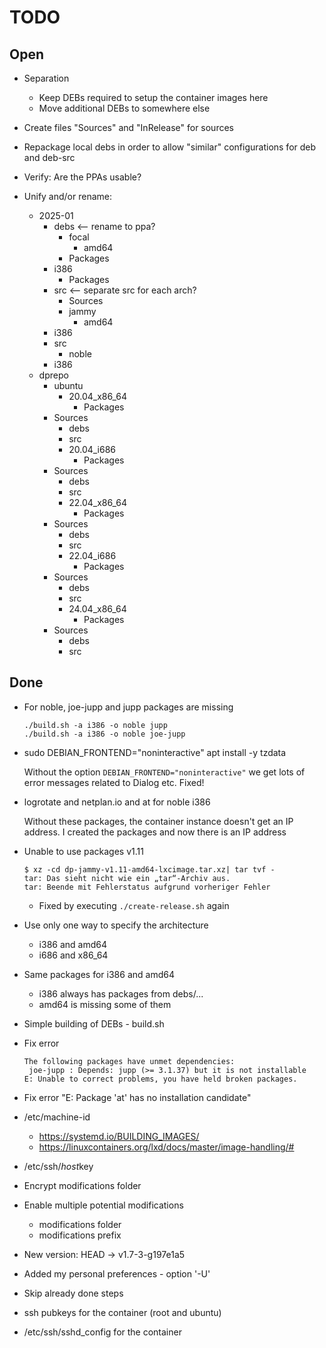 TODO
====

Open
----

- Separation
  - Keep DEBs required to setup the container images here
  - Move additional DEBs to somewhere else

- Create files "Sources" and "InRelease" for sources

- Repackage local debs in order to allow "similar" configurations
  for deb and deb-src

- Verify: Are the PPAs usable?

- Unify and/or rename:
  - 2025-01
    - debs <-- rename to ppa?
      - focal
        - amd64
	  - Packages
	- i386
	  - Packages
	- src <-- separate src for each arch?
	  - Sources
      - jammy
        - amd64
	- i386
	- src
      - noble
	- i386
  - dprepo
    - ubuntu
      - 20.04_x86_64
        - Packages
	- Sources
        - debs
        - src
      - 20.04_i686
        - Packages
	- Sources
        - debs
        - src
      - 22.04_x86_64
        - Packages
	- Sources
        - debs
        - src
      - 22.04_i686
        - Packages
	- Sources
        - debs
        - src
      - 24.04_x86_64
        - Packages
	- Sources
        - debs
        - src

Done
----

- For noble, joe-jupp and jupp packages are missing

  ```
  ./build.sh -a i386 -o noble jupp
  ./build.sh -a i386 -o noble joe-jupp
  ```

- sudo DEBIAN_FRONTEND="noninteractive" apt install -y tzdata

  Without the option `DEBIAN_FRONTEND="noninteractive"` we get lots of
  error messages related to Dialog etc. Fixed!

- logrotate and netplan.io and at for noble i386

  Without these packages, the container instance doesn't get an IP address.
  I created the packages and now there is an IP address

- Unable to use packages v1.11
  ```
  $ xz -cd dp-jammy-v1.11-amd64-lxcimage.tar.xz| tar tvf -
  tar: Das sieht nicht wie ein „tar“-Archiv aus.
  tar: Beende mit Fehlerstatus aufgrund vorheriger Fehler
  ```
  - Fixed by executing `./create-release.sh` again  
- Use only one way to specify the architecture
  - i386 and amd64
  - i686 and x86_64
- Same packages for i386 and amd64
  - i386 always has packages from debs/...
  - amd64 is missing some of them
- Simple building of DEBs - build.sh
- Fix error
  ```
  The following packages have unmet dependencies:
   joe-jupp : Depends: jupp (>= 3.1.37) but it is not installable
  E: Unable to correct problems, you have held broken packages.
  ```
- Fix error "E: Package 'at' has no installation candidate"
- /etc/machine-id
  - https://systemd.io/BUILDING_IMAGES/
  - https://linuxcontainers.org/lxd/docs/master/image-handling/#
- /etc/ssh/*host*key
- Encrypt modifications folder
- Enable multiple potential modifications
  - modifications folder
  - modifications prefix
- New version: HEAD -> v1.7-3-g197e1a5
- Added my personal preferences - option '-U'
- Skip already done steps
- ssh pubkeys for the container (root and ubuntu)
- /etc/ssh/sshd_config for the container
